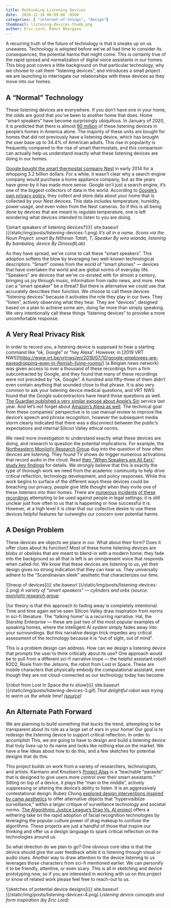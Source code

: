 ```yaml
---
title: Rethinking Listening Devices
date:  2020-12-18 00:09:00 -0500
categories: [ "internet-of-things", "design"]
thumbnail: listening-devices-thumb.png
author: Eric Lord, Rahul Bhargava
---
```


A recurring truth of the future of technology is that it sneaks up on us unawares. Technology is adopted before we’ve all had time to consider its consequences, the potential harms that might come. This is certainly true of the rapid spread and normalization of digital voice assistants in our homes. This blog post covers a little background on that particular technology, why we choose to call them “listening devices”, and introduces a small project we are launching to interrogate our relationships with these devices as they move into our homes.

## A “Normal” Technology

These listening devices are everywhere. If you don’t have one in your home, the odds are good that you’ve been to another home that does. Home “smart speakers” have become surprisingly ubiquitous. In January of 2020, it is predicted that there is almost [90 million](https://voicebot.ai/2020/04/28/nearly-90-million-u-s-adults-have-smart-speakers-adoption-now-exceeds-one-third-of-consumers/#:~:text=There%20were%2021.3%20million%20new,and%20use%20of%20smart%20speakers.) of these listening devices in people’s homes in America alone. The majority of these units are bought for homes that did not previously have a listening device, which has brought the user base up to 34.4% of American adults. This rise in popularity is frequently compared to the rise of smart thermostats, and this comparison can actually help us understand exactly what these listening devices are doing in our homes.

[Google bought the smart thermostat company Nest](https://www.wired.com/2014/01/googles-3-billion-nest-buy-finally-make-internet-things-real-us/) in early 2014 for a whopping 3.2 billion dollars. For a while, it wasn’t clear why a search engine company would purchase a home appliance company, but as the years have gone-by it has made more sense. Google isn’t just a search engine, it’s one of the biggest collectors of data in the world. According to [Google’s own privacy policy](https://store.google.com/magazine/google_nest_privacy), they collect and store data about your home that is collected by your Nest devices. This data includes temperature, humidity, power usage, and even video from the Nest cameras. So if this is all being done by devices that are meant to regulate temperature, one is left wondering what devices intended to listen to you are doing.

![smart speakers of listening devices?]({{ site.baseurl }}/static/img/posts/listening-devices-1.png)
*It’s all in a name. (Icons via the Noun Project: smart By Nithinan Tatah, T, Speaker By wira wianda, listening By bambaleq, device By DinosoftLab)*

As they have spread, we’ve come to call these “smart speakers”. This adoption softens the blow by leveraging two well-known technological descriptors. “Smart” comes from the world of “smart phones” — devices that have overtaken the world and are global norms of everyday life. “Speakers” are devices that we’ve co-existed with for almost a century, bringing us joy through music, information from radio news, and more. How can a “smart speaker” be a threat? But there is alternative we could use that accurately describes their function. We choose to call these devices “listening devices” because it activates the role they play in our lives. They “listen”, actively observing what they hear. They are “devices”, designed based on a plan to achieve some aim, doing far more than simply speaking. We very intentionally call these things “listening devices” to provoke a more uncomfortable response.

## A Very Real Privacy Risk

In order to record you, a listening device is supposed to hear a starting command like “ok, Google” or “hey Alexa”. However, in [2019 VRT NWS])https://www.vrt.be/vrtnws/en/2019/07/10/google-employees-are-eavesdropping-even-in-flemish-living-rooms/) (a Belgian news network) was given access to over a thousand of these recordings from a firm subcontracted by Google, and they found that many of these recordings were not preceded by “ok, Google”. A hundred and fifty-three of them didn’t even contain anything that sounded close to that phrase. It is also very common to ask your listening device medical questions, and VRT NWS found that the Google subcontractors have heard those questions as well. [The Guardian published a very similar exposé about Apple’s Siri](https://go.skimresources.com/?id=111346X1569486&isjs=1&jv=14.4.0-stackpath&sref=https%3A%2F%2Fwww.macworld.com%2Farticle%2F3411992%2Fapple-siri-eavesdropping-controversy-privacy-toggle.html&url=https%3A%2F%2Fwww.awin1.com%2Fcread.php%3Fawinmid%3D11152%26awinaffid%3D531979%26clickref%3Dconvert-a-link%26platform%3Dcl%26ued%3Dhttps%253A%252F%252Fwww.theguardian.com%252Ftechnology%252F2019%252Fjul%252F26%252Fapple-contractors-regularly-hear-confidential-details-on-siri-recordings%26blthash%3Dbb2a979a2fcbbcdea46d163840f7504b%26extr%3D%5B%5Bhttps%253A%252F%252Fwww.macworld.com%252Farticle%252F3411992%252Fapple-siri-eavesdropping-controversy-privacy-toggle.html%5D%5D&xguid=&xs=1&xtz=300&xuuid=998b496644476071dd3e2b4d82327e8b&cci=cdafbcd1b9961a85d9b878ed9938d788) service last year. And let’s not forget about [Amazon’s Alexa as well](https://www.cnet.com/how-to/amazon-and-google-are-listening-to-your-voice-recordings-heres-what-we-know/). The technical goal from these companies’ perspective is to use manual review to improve the device’s speech and phrase recognition, however the subsequent media storm clearly indicated that there was a disconnect between the public’s expectations and internal Silicon Valley ethical norms.

We need more investigation to understand exactly what these devices are doing, and research to question the potential implications. For example, the [Northeastern Mon(iot)r Research Group](https://moniotrlab.ccis.neu.edu) dug into the question of how often devices are listening. They found TV shows do trigger numerous activations that record audio in the cloud. Read [their “When Speakers are All Ears” study key findings](https://moniotrlab.ccis.neu.edu/smart-speakers-study-pets20/) for details. We strongly believe that this is exactly the type of thorough work we need from the academic community to help drive critical reflection, technology development, and policy responses.
While this work begins to surface of the different ways these devices could be breaching our privacy, people give little thought when they invite one of these listeners into their homes. There are [numerous](https://www.wired.com/2017/02/murder-case-tests-alexas-devotion-privacy/) [incidents](https://www.abc.net.au/news/2018-03-09/your-google-home-or-fit-bit-could-be-used-against-you-in-court/9510368) [of these recordings](https://techcrunch.com/2018/11/14/amazon-echo-recordings-judge-murder-case/) attempting to be used against people in legal settings; it is still unclear just how often to us that is happening or how successful it is. However, at a high level it is clear that our collective desire to use these devices helpful features far outweighs our concern over potential harms.

## A Design Problem

These devices are objects we place in our. What about their form? Does it offer clues about its function? Most of these home listening devices are blobs or obelisks that are meant to blend-in with a modern home; they fade into the background so all that is left is an omnipresent voice that responds when called-for. We know that these devices are listening to us, yet their design gives no strong indication that they can hear us. They universally adhere to the “Scandinavian sleek” aesthetic that characterizes our time.

![lineup of devices]({{ site.baseurl }}/static/img/posts/listening-devices-2.png)
*A variety of “smart speakers” — cylinders and orbs (source: [mon(iot)r research group](https://medium.com/r?url=https%3A%2F%2Fmoniotrlab.ccis.neu.edu)*

Our theory is that this approach to fading away is completely intentional. Time and time again we’ve seen Silicon Valley draw inspiration from norms in sci-fi literature. The “talking home” is a recurring narrative. Hal, the Starship Enterprise — these are just two of the most popular examples of speaking homes, where the intelligent AI system simply fades away into your surroundings. But this narrative design trick impedes any critical assessment of the technology because it is “out of sight, out of mind”.

This is a problem design can address. How can we design a listening device that prompts the user to think critically about its use? One approach would be to pull from a different sci-fi narrative trope — the helpful assistant robot! R2D2, Rosie from the Jetsons, the robot from Lost in Space. These are mobile characters that physically embody the computational assistant, even though they are not cloud-connected as our technology today has become.

![robot from Lost In Space the tv show]({{ site.baseurl }}/static/img/posts/listening-devices-3.gif)
*That delightful robot was trying to warm us the whole time! ([source](https://makeagif.com/i/a4vvhp))*

## An Alternate Path Forward

We are planning to build something that bucks the trend, attempting to be transparent about its role as a large set of ears in your home! Our goal is to redesign the listening device to support critical reflection. In order to accomplish This, we are going to have to design and build a listening device that truly lives-up to its name and looks like nothing else on the market. We have a few ideas about how to do this, and a few sketches for potential designs that do this.

This project builds on work from a variety of researchers, technologists, and artists. Karmann and Knudsen’s [Project Alias](http://bjoernkarmann.dk/project_alias) is a “teachable “parasite” that is designed to give users more control over their smart assistants.” Sitting on top of a device, it plays the “man in the middle”, actively suppressing or altering the device’s ability to listen. It is an aggressively contestational design. Rubez Chong [explored design interventions inspired by camp aesthetics](https://medium.com/@rubezzel/give-your-smart-devices-the-silent-treatment-with-this-hard-wear-kit-52c34ad05353) to offer alternative objects that “hypervisiblize surveillance,” within a larger critique of surveillance technology and societal norms. [The Algorithmic Justice League’s Drag Vs. AI project](https://www.ajl.org/drag-vs-ai) offers a withering take on the rapid adoption of facial recognition technologies by leveraging the popular culture power of drag makeup to confuse the algorithms. These projects are just a handful of those that inspire our thinking and offer us a design language to spark critical reflection on the technologies around us.

So what direction do we plan to go? One obvious core idea is that the device should give the user feedback while it is listening through visual or audio clues. Another way to draw attention to the device listening to us leverages those characters from sci-fi mentioned earlier. We can personify it to be friendly, attentive, or even scary. This is all in sketching and device prototyping now, so if you are interested in working with us on this project or know of related work please feel free to reach-out to us.

![sketches of potential device designs]({{ site.baseurl }}/static/img/posts/listening-devices-4.png)
*Listening device concepts and form inspiration (by Eric Lord)*
